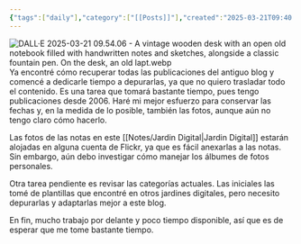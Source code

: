 ```yaml
---
{"tags":["daily"],"category":["[[Posts]]"],"created":"2025-03-21T09:40:38.554-05:00","title":"Recuperando notas viejas del blog anterior","dg-publish":true,"permalink":"/daily/2025-03-21/","dgPassFrontmatter":true,"noteIcon":"default","updated":"2025-03-21T10:01:45.714-05:00"}
---
```


![DALL·E 2025-03-21 09.54.06 - A vintage wooden desk with an open old notebook filled with handwritten notes and sketches, alongside a classic fountain pen. On the desk, an old lapt.webp](/img/user/Attachment/DALL%C2%B7E%202025-03-21%2009.54.06%20-%20A%20vintage%20wooden%20desk%20with%20an%20open%20old%20notebook%20filled%20with%20handwritten%20notes%20and%20sketches,%20alongside%20a%20classic%20fountain%20pen.%20On%20the%20desk,%20an%20old%20lapt.webp)
Ya encontré cómo recuperar todas las publicaciones del antiguo blog y comencé a dedicarle tiempo a depurarlas, ya que no quiero trasladar todo el contenido. Es una tarea que tomará bastante tiempo, pues tengo publicaciones desde 2006. Haré mi mejor esfuerzo para conservar las fechas y, en la medida de lo posible, también las fotos, aunque aún no tengo claro cómo hacerlo.

Las fotos de las notas en este [[Notes/Jardin Digital\|Jardin Digital]] estarán alojadas en alguna cuenta de Flickr, ya que es fácil anexarlas a las notas. Sin embargo, aún debo investigar cómo manejar los álbumes de fotos personales.

Otra tarea pendiente es revisar las categorías actuales. Las iniciales las tomé de plantillas que encontré en otros jardines digitales, pero necesito depurarlas y adaptarlas mejor a este blog.

En fin, mucho trabajo por delante y poco tiempo disponible, así que es de esperar que me tome bastante tiempo.
